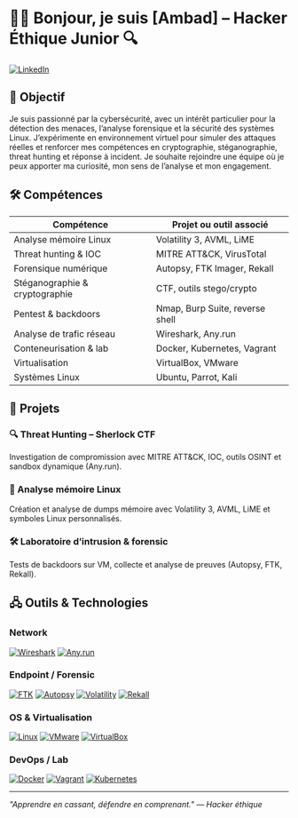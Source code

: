 # 👨‍💻 Bonjour, je suis [Ambad] – Hacker Éthique Junior 🔍

[![LinkedIn](https://img.shields.io/badge/LinkedIn-0077B5?style=for-the-badge&logo=linkedin&logoColor=white)](https://www.linkedin.com/in/ton-profil/)

## 🎯 Objectif

Je suis passionné par la cybersécurité, avec un intérêt particulier pour la détection des menaces, l’analyse forensique et la sécurité des systèmes Linux. J’expérimente en environnement virtuel pour simuler des attaques réelles et renforcer mes compétences en cryptographie, stéganographie, threat hunting et réponse à incident. Je souhaite rejoindre une équipe où je peux apporter ma curiosité, mon sens de l’analyse et mon engagement.

## 🛠️ Compétences

| Compétence                        | Projet ou outil associé |
|----------------------------------|--------------------------|
| Analyse mémoire Linux            | Volatility 3, AVML, LiME |
| Threat hunting & IOC             | MITRE ATT&CK, VirusTotal |
| Forensique numérique             | Autopsy, FTK Imager, Rekall |
| Stéganographie & cryptographie   | CTF, outils stego/crypto |
| Pentest & backdoors              | Nmap, Burp Suite, reverse shell |
| Analyse de trafic réseau         | Wireshark, Any.run |
| Conteneurisation & lab           | Docker, Kubernetes, Vagrant |
| Virtualisation                   | VirtualBox, VMware |
| Systèmes Linux                   | Ubuntu, Parrot, Kali |

## 🚀 Projets

### 🔍 Threat Hunting – Sherlock CTF
Investigation de compromission avec MITRE ATT&CK, IOC, outils OSINT et sandbox dynamique (Any.run).

### 🧠 Analyse mémoire Linux
Création et analyse de dumps mémoire avec Volatility 3, AVML, LiME et symboles Linux personnalisés.

### 🛠️ Laboratoire d’intrusion & forensic
Tests de backdoors sur VM, collecte et analyse de preuves (Autopsy, FTK, Rekall).

## 🖧 Outils & Technologies

### Network
[![Wireshark](https://img.shields.io/badge/Wireshark-1679A7?style=for-the-badge&logo=wireshark&logoColor=white)](https://www.wireshark.org/)
[![Any.run](https://img.shields.io/badge/Any.run-000000?style=for-the-badge&logo=linux&logoColor=white)](https://any.run/)

### Endpoint / Forensic
[![FTK](https://img.shields.io/badge/FTK-E74C3C?style=for-the-badge&logo=accessdata&logoColor=white)](https://accessdata.com/)
[![Autopsy](https://img.shields.io/badge/Autopsy-000000?style=for-the-badge&logo=autopsy&logoColor=white)](https://www.autopsy.com/)
[![Volatility](https://img.shields.io/badge/Volatility-0078D7?style=for-the-badge&logo=volatility&logoColor=white)](https://www.volatilityfoundation.org/)
[![Rekall](https://img.shields.io/badge/Rekall-9B59B6?style=for-the-badge&logoColor=white)](http://www.rekall-forensic.com/)

### OS & Virtualisation
[![Linux](https://img.shields.io/badge/Linux-FCC624?style=for-the-badge&logo=linux&logoColor=black)](https://www.linux.org/)
[![VMware](https://img.shields.io/badge/VMware-607078?style=for-the-badge&logo=vmware&logoColor=white)](https://www.vmware.com/)
[![VirtualBox](https://img.shields.io/badge/VirtualBox-183A61?style=for-the-badge&logo=virtualbox&logoColor=white)](https://www.virtualbox.org/)

### DevOps / Lab
[![Docker](https://img.shields.io/badge/Docker-2496ED?style=for-the-badge&logo=docker&logoColor=white)](https://www.docker.com/)
[![Vagrant](https://img.shields.io/badge/Vagrant-1868F2?style=for-the-badge&logo=vagrant&logoColor=white)](https://www.vagrantup.com/)
[![Kubernetes](https://img.shields.io/badge/Kubernetes-326CE5?style=for-the-badge&logo=kubernetes&logoColor=white)](https://kubernetes.io/)

---

*"Apprendre en cassant, défendre en comprenant." — Hacker éthique*
